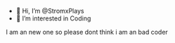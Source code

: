 - 👋 Hi, I’m @StromxPlays
- 👀 I’m interested in Coding 

<!---
StromxPlays/StromxPlays is a ✨ special ✨ repository because its `README.md` (this file) appears on your GitHub profile.
You can click the Preview link to take a look at your changes.
--->

I am an new one so please dont think i am an bad coder
